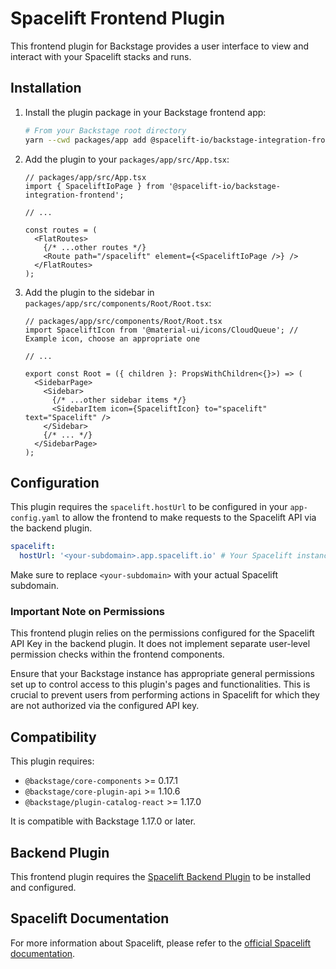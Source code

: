 # Spacelift Frontend Plugin

This frontend plugin for Backstage provides a user interface to view and interact with your Spacelift stacks and runs.

## Installation

1. Install the plugin package in your Backstage frontend app:

   ```bash
   # From your Backstage root directory
   yarn --cwd packages/app add @spacelift-io/backstage-integration-frontend
   ```

2. Add the plugin to your `packages/app/src/App.tsx`:

   ```tsx
   // packages/app/src/App.tsx
   import { SpaceliftIoPage } from '@spacelift-io/backstage-integration-frontend';

   // ...

   const routes = (
     <FlatRoutes>
       {/* ...other routes */}
       <Route path="/spacelift" element={<SpaceliftIoPage />} />
     </FlatRoutes>
   );
   ```

3. Add the plugin to the sidebar in `packages/app/src/components/Root/Root.tsx`:

   ```tsx
   // packages/app/src/components/Root/Root.tsx
   import SpaceliftIcon from '@material-ui/icons/CloudQueue'; // Example icon, choose an appropriate one

   // ...

   export const Root = ({ children }: PropsWithChildren<{}>) => (
     <SidebarPage>
       <Sidebar>
         {/* ...other sidebar items */}
         <SidebarItem icon={SpaceliftIcon} to="spacelift" text="Spacelift" />
       </Sidebar>
       {/* ... */}
     </SidebarPage>
   );
   ```

## Configuration

This plugin requires the `spacelift.hostUrl` to be configured in your `app-config.yaml` to allow the frontend to make requests to the Spacelift API via the backend plugin.

```yaml
spacelift:
  hostUrl: '<your-subdomain>.app.spacelift.io' # Your Spacelift instance URL (WITHOUT https://)
```

Make sure to replace `<your-subdomain>` with your actual Spacelift subdomain.

### Important Note on Permissions

This frontend plugin relies on the permissions configured for the Spacelift API Key in the backend plugin. It does not implement separate user-level permission checks within the frontend components.

Ensure that your Backstage instance has appropriate general permissions set up to control access to this plugin's pages and functionalities. This is crucial to prevent users from performing actions in Spacelift for which they are not authorized via the configured API key.

## Compatibility

This plugin requires:

- `@backstage/core-components` >= 0.17.1
- `@backstage/core-plugin-api` >= 1.10.6
- `@backstage/plugin-catalog-react` >= 1.17.0

It is compatible with Backstage 1.17.0 or later.

## Backend Plugin

This frontend plugin requires the [Spacelift Backend Plugin](https://github.com/spacelift-io/backstage-plugins/blob/main/packages/spacelift-io-backend/README.md) to be installed and configured.

## Spacelift Documentation

For more information about Spacelift, please refer to the [official Spacelift documentation](https://docs.spacelift.io/integrations/external-integrations/backstage).
